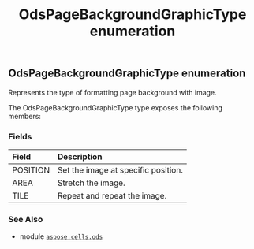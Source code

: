 ﻿---
title: OdsPageBackgroundGraphicType enumeration
second_title: Aspose.Cells for Python via .NET API References
description: 
type: docs
weight: 70
url: /aspose.cells.ods/odspagebackgroundgraphictype/
is_root: false
---

## OdsPageBackgroundGraphicType enumeration

Represents the type of formatting page background with image.



The OdsPageBackgroundGraphicType type exposes the following members:

### Fields
| Field | Description |
| :- | :- |
| POSITION | Set the image at specific position. |
| AREA | Stretch the image. |
| TILE | Repeat and repeat the image. |



### See Also
* module [`aspose.cells.ods`](..)
